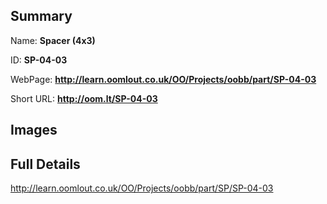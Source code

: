 

## Summary
 
Name: __Spacer (4x3)__

ID: __SP-04-03__

WebPage: __http://learn.oomlout.co.uk/OO/Projects/oobb/part/SP-04-03__

Short URL: __http://oom.lt/SP-04-03__


## Images




## Full Details

 http://learn.oomlout.co.uk/OO/Projects/oobb/part/SP/SP-04-03

